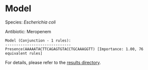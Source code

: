 
# Model

Species: *Escherichia coli*

Antibiotic: Meropenem

```
Model (Conjunction - 1 rules):
------------------------------
Presence(AAAAATACTTCAGAGTGTACCTGCAAAGGTT) [Importance: 1.00, 76 equivalent rules]

```

For details, please refer to the [results directory](../../../../../results/scm_b/escherichia%20coli/meropenem/repeat_5/).

